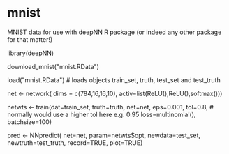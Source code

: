 # mnist

MNIST data for use with deepNN R package (or indeed any other package for that matter!)

library(deepNN)

download_mnist("mnist.RData")

load("mnist.RData") # loads objects train_set, truth, test_set and test_truth

net <- network( dims = c(784,16,16,10),
                activ=list(ReLU(),ReLU(),softmax()))

netwts <- train(dat=train_set,
                truth=truth,
                net=net,
                eps=0.001,
                tol=0.8, # normally would use a higher tol here e.g. 0.95
                loss=multinomial(),
                batchsize=100)
                
pred <- NNpredict(  net=net,
                    param=netwts$opt,
                    newdata=test_set,
                    newtruth=test_truth,
                    record=TRUE,
                    plot=TRUE)
